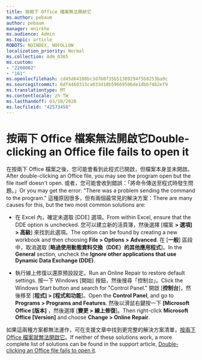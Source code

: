 ```yaml
---
title: 按兩下 Office 檔案無法開啟它
ms.author: pebaum
author: pebaum
manager: mnirkhe
ms.audience: Admin
ms.topic: article
ROBOTS: NOINDEX, NOFOLLOW
localization_priority: Normal
ms.collection: Adm_O365
ms.custom:
- "2200002"
- "161"
ms.openlocfilehash: cd45d64108bc3d7b8f35b51389294f5b8253ba9c
ms.sourcegitcommit: 6df4460313ca033d18b59669506de1dbb7482ef9
ms.translationtype: MT
ms.contentlocale: zh-TW
ms.lasthandoff: 03/10/2020
ms.locfileid: "42573458"
---
```

# <a name="double-clicking-an-office-file-fails-to-open-it"></a><span data-ttu-id="98599-102">按兩下 Office 檔案無法開啟它</span><span class="sxs-lookup"><span data-stu-id="98599-102">Double-clicking an Office file fails to open it</span></span>

<span data-ttu-id="98599-103">在按兩下 Office 檔案之後，您可能會看到此程式已開啟，但檔案本身並未開啟。</span><span class="sxs-lookup"><span data-stu-id="98599-103">After double-clicking an Office file, you may see the program open but the file itself doesn't open.</span></span> <span data-ttu-id="98599-104">或者，您可能會收到錯誤：「將命令傳送至程式時發生問題。」</span><span class="sxs-lookup"><span data-stu-id="98599-104">Or you may get the error: "There was a problem sending the command to the program."</span></span> <span data-ttu-id="98599-105">這種原因很多，但有兩個最常見的解決方案：</span><span class="sxs-lookup"><span data-stu-id="98599-105">There are many causes for this, but the two most common solutions are:</span></span>

- <span data-ttu-id="98599-106">在 Excel 內，確定未選取 [DDE] 選項。</span><span class="sxs-lookup"><span data-stu-id="98599-106">From within Excel, ensure that the DDE option is unchecked.</span></span> <span data-ttu-id="98599-107">您可以建立新的活頁簿，然後選擇 [檔案 **> 選項] > 高級**] 來找到此選項。</span><span class="sxs-lookup"><span data-stu-id="98599-107">The option can be found by creating a new workbook and then choosing **File > Options > Advanced**.</span></span> <span data-ttu-id="98599-108">在 [**一般**] 區段中，取消選取 [**略過使用動態資料交換（DDE）的其他應用程式**]。</span><span class="sxs-lookup"><span data-stu-id="98599-108">In the **General** section, uncheck the **Ignore other applications that use Dynamic Data Exchange (DDE)**.</span></span>

- <span data-ttu-id="98599-109">執行線上修復以還原預設設定。</span><span class="sxs-lookup"><span data-stu-id="98599-109">Run an Online Repair to restore default settings.</span></span> <span data-ttu-id="98599-110">按一下 Windows [開始] 按鈕，然後搜尋「控制台」。</span><span class="sxs-lookup"><span data-stu-id="98599-110">Click the Windows Start button and search for "Control Panel."</span></span> <span data-ttu-id="98599-111">開啟 [**控制台**]，然後移至 [**程式] > [程式和功能**]。</span><span class="sxs-lookup"><span data-stu-id="98599-111">Open the **Control Panel**, and go to **Programs > Programs and Features**.</span></span> <span data-ttu-id="98599-112">然後以滑鼠右鍵按一下 **[Microsoft Office [版本]** ，然後選擇 [**變更 > 線上修復**]。</span><span class="sxs-lookup"><span data-stu-id="98599-112">Then right-click **Microsoft Office [Version]** and choose **Change > Online Repair**.</span></span>

<span data-ttu-id="98599-113">如果這兩種方案都無法運作，可在支援文章中找到更完整的解決方案清單，[按兩下 Office 檔案就無法開啟它](https://support.office.com/article/Double-clicking-an-Office-file-fails-to-open-it-1e9c0ad9-34c8-4440-a42e-d30186b29ed6)。</span><span class="sxs-lookup"><span data-stu-id="98599-113">If neither of these solutions work, a more complete list of solutions can be found in the support article, [Double-clicking an Office file fails to open it](https://support.office.com/article/Double-clicking-an-Office-file-fails-to-open-it-1e9c0ad9-34c8-4440-a42e-d30186b29ed6).</span></span>
